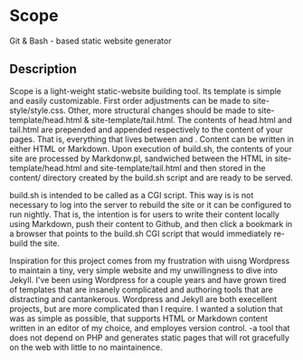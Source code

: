 # Scope
Git &amp; Bash - based static website generator
## Description
Scope is a light-weight static-website building tool.  Its template is simple and easily customizable.  First order adjustments can be made to site-style/style.css. Other, more structural changes should be made to site-template/head.html & site-template/tail.html. The contents of head.html and tail.html are prepended and appended respectively to the content of your pages. That is, everything that lives between <body> and </body>. Content can be written in either HTML or Markdown. Upon execution of build.sh, the contents of your site are processed by Markdonw.pl, sandwiched between the HTML in site-template/head.html and site-template/tail.html and then stored in the content/ directory created by the build.sh script and are ready to be served. 

build.sh is intended to be called as a CGI script.  This way is is not necessary to log into the server to rebuild the site or it can be configured to run nightly. That is, the intention is for users to write their content locally using Markdown, push their content to Github, and then click a bookmark in a browser that points to the build.sh CGI script that would immediately re-build the site. 

Inspiration for this project comes from my frustration with uisng Wordpress to maintain a tiny, very simple website and my unwillingness to dive into Jekyll.  I've been using Wordpress for a couple years and have grown tired of templates that are insanely complicated and authoring tools that are distracting and cantankerous. Wordpress and Jekyll are both execellent projects, but are more complicated than I require. I wanted a solution that was as simple as possible, that supports HTML or Markdown content written in an editor of my choice, and employes version control. -a tool that does not depend on PHP and generates static pages that will rot gracefully on the web with little to no maintainence.
